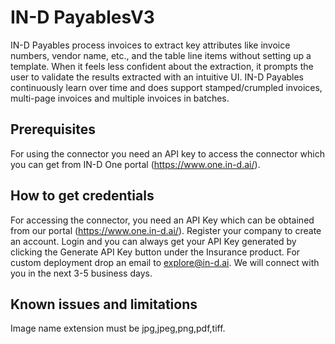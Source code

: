 # IN-D PayablesV3
IN-D Payables process invoices to extract key attributes like invoice numbers, vendor name, etc., and the table line items without setting up a template. When it feels less confident about the extraction, it prompts the user to validate the results extracted with an intuitive UI. IN-D Payables continuously learn over time and does support stamped/crumpled invoices, multi-page invoices and multiple invoices in batches.
## Prerequisites
For using the connector you need an API key to access the connector which you can get from IN-D One portal (https://www.one.in-d.ai/).

## How to get credentials
For accessing the connector, you need an API Key which can be obtained from our portal (https://www.one.in-d.ai/). Register your company to create an account. Login and you can always get your API Key generated by clicking the Generate API Key button under the Insurance product. For custom deployment drop an email to explore@in-d.ai. We will connect with you in the next 3-5 business days.

## Known issues and limitations
Image name extension must be jpg,jpeg,png,pdf,tiff.
